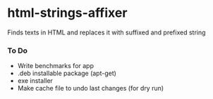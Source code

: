 # html-strings-affixer
Finds texts in HTML and replaces it with suffixed and prefixed string


### To Do
- Write benchmarks for app
- .deb installable package (apt-get)
- exe installer
- Make cache file to undo last changes (for dry run)